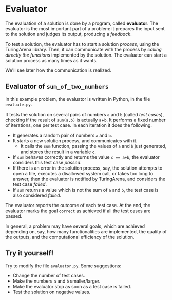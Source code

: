 # Evaluator

The evaluation of a solution is done by a program, called **evaluator**.
The evaluator is the most important part of a problem:
it prepares the input sent to the solution
and judges its output,
producing a *feedback*.

To test a solution,
the evaluator has to start a solution *process*,
using the TuringArena library.
Then, it can communicate with the process
by *calling directly the functions*
implemented by the solution.
The evaluator can start a solution process
as many times as it wants.

We'll see later how the communication is realized.

## Evaluator of `sum_of_two_numbers`

In this example problem, the evaluator is written in Python,
in the file `evaluate.py`.

It tests the solution on several pairs of numbers `a` and `b` (called *test cases*), checking if the result of `sum(a,b)` is actually `a`+`b`.
It performs a fixed number of iterations, one per test case. In each iteration it does the following.

- It generates a random pair of numbers `a` and `b`.
- It starts a new solution process, and communicates with it.
    - It calls the `sum` function, passing the values of `a` and `b` just generated, and stores the result in a variable `c`.
- If `sum` behaves correctly and returns the value `c == a+b`, the evaluator considers this test case *passed*.
- If there is an error in the solution process,
say, the solution attempts to open a file,
executes a disallowed system call,
or takes too long to answer,
then the evaluator is notified by TuringArena,
and considers the test case *failed*.
- If `sum` returns a value which is not
the sum of `a` and `b`, the test case is also considered *failed*.

The evaluator reports the outcome of each test case.
At the end,
the evaluator marks the goal `correct`
as achieved if all the test cases are passed.

In general, a problem may have several goals,
which are achieved depending on, say,
how many functionalities are implemented,
the quality of the outputs,
and the computational efficiency of the solution.

## Try it yourself!

Try to modify the file `evaluator.py`. Some suggestions:

- Change the number of test cases.
- Make the numbers `a` and `b` smaller/larger.
- Make the evaluator stop as soon as a test case is failed.
- Test the solution on negative values.
